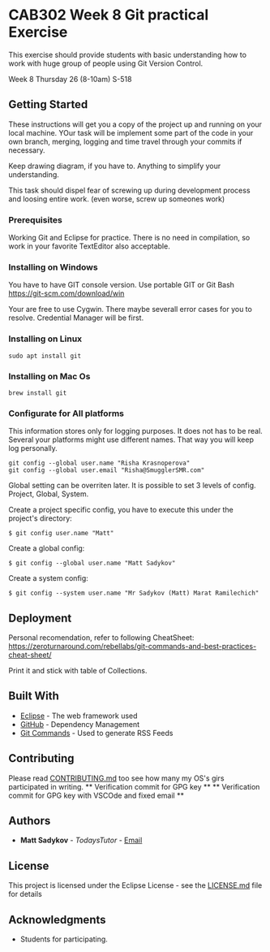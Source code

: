 # CAB302 Week 8 Git practical Exercise

This exercise should provide students with basic understanding how to work with huge group of people using Git Version Control.

Week 8 Thursday 26 (8-10am) S-518

## Getting Started

These instructions will get you a copy of the project up and running on your local machine. YOur task will be implement some part of the code in your own branch, merging, logging and time travel through your commits if necessary.

Keep drawing diagram, if you have to. Anything to simplify your understanding.

This task should dispel fear of screwing up during development process and loosing entire work. (even worse, screw up someones work)

### Prerequisites

Working Git and Eclipse for practice. There is no need in compilation, so work in your favorite TextEditor also acceptable.

### Installing on Windows

You have to have GIT console version. Use portable GIT or Git Bash
    https://git-scm.com/download/win

Your are free to use Cygwin. There maybe severall error cases for you to resolve. Credential Manager will be first.

### Installing on Linux 
```
sudo apt install git
```
### Installing on Mac Os 
```
brew install git
```
### Configurate for All platforms
This information stores only for logging purposes. It does not has to be real. Several your platforms might use different names. That way you will keep log personally. 
```
git config --global user.name "Risha Krasnoperova"
git config --global user.email "Risha@SmugglerSMR.com"
```
Global setting can be overriten later. It is possible to set 3 levels of config. Project, Global, System.

Create a project specific config, you have to execute this under the project's directory:
```
$ git config user.name "Matt" 
```
Create a global config:
```
$ git config --global user.name "Matt Sadykov"
```
Create a system config:
```
$ git config --system user.name "Mr Sadykov (Matt) Marat Ramilechich" 
```

## Deployment

Personal recomendation, refer to following CheatSheet:
https://zeroturnaround.com/rebellabs/git-commands-and-best-practices-cheat-sheet/

Print it and stick with table of Collections.

## Built With

* [Eclipse](http://www.dropwizard.io/1.0.2/docs/) - The web framework used
* [GitHub](https://maven.apache.org/) - Dependency Management
* [Git Commands](https://rometools.github.io/rome/) - Used to generate RSS Feeds

## Contributing

Please read [CONTRIBUTING.md](https://github.com/) too see how many my OS's girs participated in writing.
** Verification commit for GPG key **
** Verification commit for GPG key with VSCOde and fixed email **

## Authors

* **Matt Sadykov** - *TodaysTutor* - [Email](m.sadykov@qut.edu.au)

## License

This project is licensed under the Eclipse License - see the [LICENSE.md](LICENSE.md) file for details

## Acknowledgments

* Students for participating.
